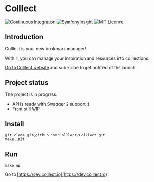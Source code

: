 Colllect
========

[![Continuous Integration](https://github.com/Colllect/Colllect/workflows/Continuous%20Integration/badge.svg)](https://github.com/Colllect/Colllect/actions) [![SymfonyInsight](https://insight.symfony.com/projects/bad0374e-bf29-4ec5-b409-0aa444af152d/mini.png)](https://insight.symfony.com/projects/bad0374e-bf29-4ec5-b409-0aa444af152d) [![MIT Licence](https://img.shields.io/github/license/Colllect/Colllect.svg)](LICENSE)


Introduction
------------

Colllect is your new bookmark manager!

With it, you can manage your inspiration and resources into colllections.

[Go to Colllect website](https://colllect.io/) and subscribe to get notified of the launch.


Project status
--------------

The project is in progress.

- API is ready with Swagger 2 support :)
- Front still WIP


Install
-------

```shell script
git clone git@github.com:Colllect/Colllect.git
make init
```


Run
---

```shell script
make up
```

Go to [https://dev.colllect.io](https://dev.colllect.io)
